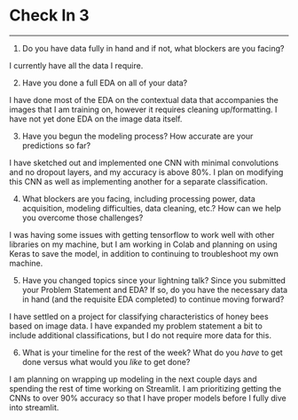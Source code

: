 # Check In 3
____________________________

1. Do you have data fully in hand and if not, what blockers are you facing?

I currently have all the data I require.

2. Have you done a full EDA on all of your data?

I have done most of the EDA on the contextual data that accompanies the images that I am training on, however it requires cleaning up/formatting. I have not yet done EDA on the image data itself.

3. Have you begun the modeling process? How accurate are your predictions so far?

I have sketched out and implemented one CNN with minimal convolutions and no dropout layers, and my accuracy is above 80%. I plan on modifying this CNN as well as implementing another for a separate classification.

4. What blockers are you facing, including processing power, data acquisition, modeling difficulties, data cleaning, etc.? How can we help you overcome those challenges?

I was having some issues with getting tensorflow to work well with other libraries on my machine, but I am working in Colab and planning on using Keras to save the model, in addition to continuing to troubleshoot my own machine.

5. Have you changed topics since your lightning talk? Since you submitted your Problem Statement and EDA? If so, do you have the necessary data in hand (and the requisite EDA completed) to continue moving forward?

I have settled on a project for classifying characteristics of honey bees based on image data. I have expanded my problem statement a bit to include additional classifications, but I do not require more data for this.

6. What is your timeline for the rest of the week? What do you _have_ to get done versus what would you _like_ to get done?  

I am planning on wrapping up modeling in the next couple days and spending the rest of time working on Streamlit. I am prioritizing getting the CNNs to over 90% accuracy so that I have proper models before I fully dive into streamlit.